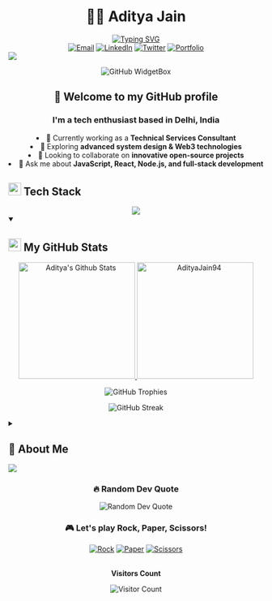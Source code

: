 # <div align="center">👨‍💻 Aditya Jain</div>

<div align="center">
  <a href="https://git.io/typing-svg"><img src="https://readme-typing-svg.herokuapp.com?font=Fira+Code&weight=500&size=25&pause=1000&color=3EAAED&center=true&vCenter=true&random=false&width=435&lines=Full-Stack+Developer;Technical+Services+Consultant;Open+Source+Enthusiast;Continuous+Learner" alt="Typing SVG" /></a>
</div>

<div align="center">
  <a href="mailto:adityajain1080@gmail.com"><img src="https://img.shields.io/badge/Email-D14836?style=for-the-badge&logo=gmail&logoColor=white" alt="Email" /></a>
  <a href="https://www.linkedin.com/in/adityajain94/"><img src="https://img.shields.io/badge/LinkedIn-0077B5?style=for-the-badge&logo=linkedin&logoColor=white" alt="LinkedIn" /></a>
  <a href="https://twitter.com/artbyadityajain"><img src="https://img.shields.io/badge/Twitter-1DA1F2?style=for-the-badge&logo=twitter&logoColor=white" alt="Twitter" /></a>
  <a href="https://aditya-jain.com"><img src="https://img.shields.io/badge/Portfolio-1F4037?style=for-the-badge&logo=safari&logoColor=white" alt="Portfolio" /></a>
</div>

<img src="https://user-images.githubusercontent.com/73097560/115834477-dbab4500-a447-11eb-908a-139a6edaec5c.gif">

<p align="center">
  <img src="https://github-widgetbox.vercel.app/api/profile?username=AdityaJain94&data=followers,repositories,stars,commits" alt="GitHub WidgetBox" />
</p>

## <div align="center">👋 Welcome to my GitHub profile</div>

<div align="center">
  <h3>I'm a tech enthusiast based in Delhi, India</h3>
  <ul style="list-style-position: inside; text-align: center; padding-left: 0;">
    <li>🔭 Currently working as a <b>Technical Services Consultant</b></li>
    <li>🌱 Exploring <b>advanced system design & Web3 technologies</b></li>
    <li>👯 Looking to collaborate on <b>innovative open-source projects</b></li>
    <li>💬 Ask me about <b>JavaScript, React, Node.js, and full-stack development</b></li>
  </ul>
</div>

## <img src="https://media2.giphy.com/media/QssGEmpkyEOhBCb7e1/giphy.gif?cid=ecf05e47a0n3gi1bfqntqmob8g9aid1oyj2wr3ds3mg700bl&rid=giphy.gif" width="25"> <b>Tech Stack</b>

<div align="center">
  <a href="https://skillicons.dev">
    <img src="https://skillicons.dev/icons?i=js,ts,react,nextjs,nodejs,express,html,css,tailwind,mongodb,postgres,aws,docker,git,figma&perline=5" />
  </a>
</div>

<details open>
  <summary><h2><img src="https://media.giphy.com/media/iY8CRBdQXODJSCERIr/giphy.gif" width="25"> My GitHub Stats</h2></summary>
  <div>
    <p align="center">
      <a href="https://github.com/anuraghazra/github-readme-stats">
        <img alt="Aditya's Github Stats" src="https://github-readme-stats.vercel.app/api?username=AdityaJain94&show_icons=true&count_private=true&locale=en&theme=tokyonight&layout=compact" height="230px"/>
      </a>
      <img src="https://github-readme-stats.vercel.app/api/top-langs?username=AdityaJain94&langs_count=10&show_icons=true&locale=en&theme=tokyonight" alt="AdityaJain94" height="230px"/>
    </p>
    <p align="center">
      <img src="https://github-profile-trophy.vercel.app/?username=AdityaJain94&theme=tokyonight&no-frame=false&no-bg=false&margin-w=4" alt="GitHub Trophies" />
    </p>
    <p align="center">
      <img src="https://github-readme-streak-stats.herokuapp.com/?user=AdityaJain94&theme=tokyonight&hide_border=true" alt="GitHub Streak" />
    </p>
  </div>
</details>



<details>
  <summary><h2>🌟 About Me</h2></summary>
  <div>
    <h3>🌐 Languages</h3>
    <table>
      <tr>
        <th>Language</th>
        <th>Proficiency</th>
        <th>Level</th>
      </tr>
      <tr>
        <td>English</td>
        <td>Fluent</td>
        <td>⭐⭐⭐⭐⭐</td>
      </tr>
      <tr>
        <td>French</td>
        <td>Intermediate</td>
        <td>⭐⭐⭐</td>
      </tr>
      <tr>
        <td>Russian</td>
        <td>Beginner</td>
        <td>⭐</td>
      </tr>
      <tr>
        <td>Hindi</td>
        <td>Native</td>
        <td>⭐⭐⭐⭐⭐</td>
      </tr>
    </table>

    <h3>📚 What I'm Learning</h3>
    <div align="center">
      <table>
        <tr>
          <td align="center">
            <img src="https://img.icons8.com/color/48/000000/blockchain-technology.png" alt="blockchain"/>
            <br />Web3 & Blockchain
          </td>
          <td align="center">
            <img src="https://img.icons8.com/color/48/000000/artificial-intelligence.png" alt="ai"/>
            <br />AI/ML Integration
          </td>
          <td align="center">
            <img src="https://img.icons8.com/color/48/000000/cloud-computing.png" alt="cloud"/>
            <br />Cloud Architecture
          </td>
          <td align="center">
            <img src="https://img.icons8.com/color/48/000000/api-settings.png" alt="api"/>
            <br />System Design
          </td>
        </tr>
      </table>
    </div>

    <h3>💼 Professional Experience</h3>
    
```javascript
const experience = {
  current: {
    title: "Technical Services Consultant",
    focus: "Full-Stack Development",
    technologies: ["React", "Node.js", "TypeScript", "AWS"]
  },
  skills: {
    frontend: ["React", "Angular", "Next.js", "TailwindCSS"],
    backend: ["Node.js", "Express", "MongoDB", "PostgreSQL"],
    devOps: ["Docker", "Kubernetes", "CI/CD", "AWS"]
  }
};
```

    <h3>🏆 Projects & Achievements</h3>
    <ul>
      <li>🚀 Built a custom full-stack SaaS platform for a startup</li>
      <li>🌟 Contributed to multiple open-source projects</li>
      <li>⚙️ Developed an automated deployment pipeline reducing downtime by 30%</li>
      <li>🔄 Created a real-time collaborative tool using WebSockets</li>
    </ul>

    <h3>🤝 Open for</h3>
    <div align="center">
      <table>
        <tr>
          <td align="center"><img src="https://img.icons8.com/color/48/000000/code-fork.png"/><br/>Open Source</td>
          <td align="center"><img src="https://img.icons8.com/color/48/000000/hand-with-pen.png"/><br/>Technical Writing</td>
          <td align="center"><img src="https://img.icons8.com/color/48/000000/conference-call.png"/><br/>Mentorship</td>
          <td align="center"><img src="https://img.icons8.com/color/48/000000/idea.png"/><br/>Project Ideas</td>
        </tr>
      </table>
    </div>
  </div>
</details>

<img src="https://user-images.githubusercontent.com/73097560/115834477-dbab4500-a447-11eb-908a-139a6edaec5c.gif">

<div align="center">
  <h3>🔥 Random Dev Quote</h3>
  <img src="https://quotes-github-readme.vercel.app/api?type=horizontal&theme=tokyonight" alt="Random Dev Quote" />
</div>

<div align="center">
  <h3>🎮 Let's play Rock, Paper, Scissors!</h3>
  <a href="https://github.com/AdityaJain94?tab=repositories&sort=stargazers"><img alt="Rock" src="https://user-images.githubusercontent.com/65187002/172058691-d7f25ab8-1e30-42cf-8d45-98a2254abc33.svg"></a>
  <a href="https://github.com/AdityaJain94?tab=followers"><img alt="Paper" src="https://user-images.githubusercontent.com/65187002/172058689-2d6d0ce7-c47e-4b80-8f58-fb6af6d75546.svg"></a>
  <a href="https://github.com/AdityaJain94/AdityaJain94"><img alt="Scissors" src="https://user-images.githubusercontent.com/65187002/172058690-26e59402-3354-4f2a-8df5-6f6e3494764f.svg"></a>
</div>

<div align="center">
  <br>
  <p><b>Visitors Count</b></p>  
  <img src="https://profile-counter.glitch.me/{AdityaJain94}/count.svg" alt="Visitor Count" />
</div>

<br>

<!--
*Note: GitHub Activity Graph is currently unavailable. If you'd like to add it, please include the following code:*

```
<div align="center">
  <img src="https://github-readme-activity-graph.vercel.app/graph?username=AdityaJain94&theme=react-dark&hide_border=true" alt="GitHub Activity Graph" />
</div>
```
-->

<!-- For the snake animation, keep using your GitHub workflow -->
<!--
<div align="center">
  <img src="https://github.com/AdityaJain94/AdityaJain94/blob/output/github-contribution-grid-snake.svg" alt="Snake animation" />
</div>
-->
